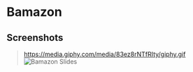# Bamazon

## Screenshots

>https://media.giphy.com/media/83ez8rNTfRIty/giphy.gif
>![Bamazon Slides](https://media.giphy.com/media/83ez8rNTfRIty/giphy.gif)